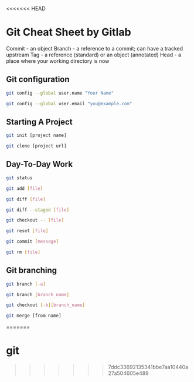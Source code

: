 <<<<<<< HEAD
# Git Cheat Sheet by Gitlab

Commit - an object
Branch - a reference to a commit; can have a tracked upstream
Tag - a reference (standard) or an object (annotated)
Head - a place where your working directory is now

## Git configuration

```bash
git config --global user.name "Your Name"
```

```bash
git config --global user.email "you@example.com"
```

## Starting A Project

```bash
git init [project name]
```

```bash
git clone [project url]
```

## Day-To-Day Work

```bash
git status
```

```bash
git add [file]
```

```bash
git diff [file]
```

```bash
git diff --staged [file]
```

```bash
git checkout -- [file]
```

```bash
git reset [file]
```

```bash
git commit [message]
```

```bash
git rm [file]
```

## Git branching

```bash
git branch [-a]
```

```bash
git branch [branch_name]
```

```bash
git checkout [-b][branch_name]
```

```bash
git merge [from name]
```
=======
# git
>>>>>>> 7ddc33692135341bbe7aa10440a27a504605e489
